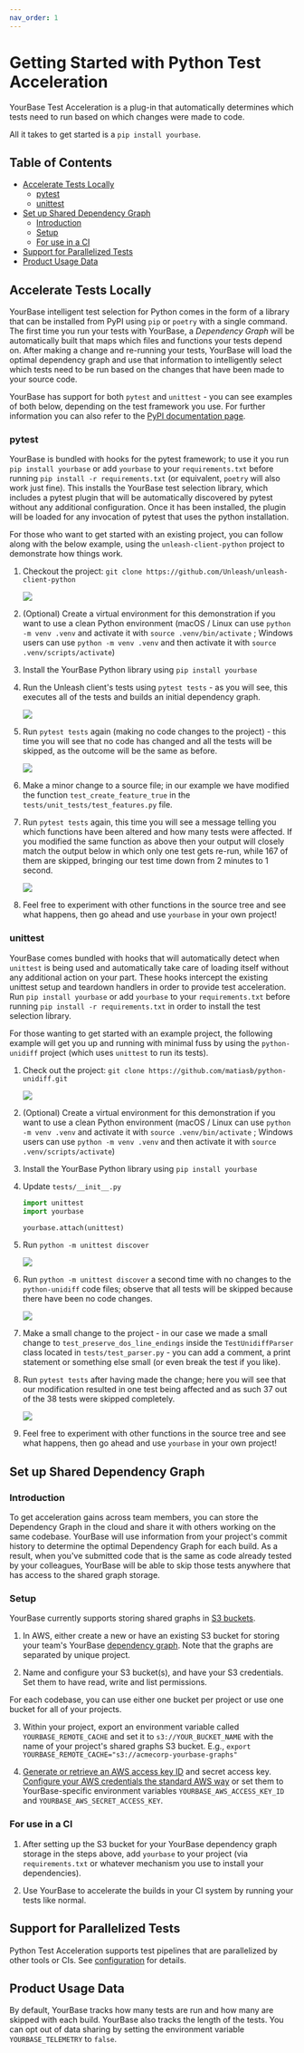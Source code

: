 ```yaml
---
nav_order: 1
---
```


# Getting Started with Python Test Acceleration

YourBase Test Acceleration is a plug-in that automatically determines which
tests need to run based on which changes were made to code.

All it takes to get started is a `pip install yourbase`.

## Table of Contents
  * [Accelerate Tests Locally](#accelerate-tests-locally)
    + [pytest](#pytest)
    + [unittest](#unittest)
  * [Set up Shared Dependency Graph](#set-up-shared-dependency-graph)
    + [Introduction](#introduction)
    + [Setup](#setup)
    + [For use in a CI](#for-use-in-a-ci)
  * [Support for Parallelized Tests](#support-for-parallelized-tests)
  * [Product Usage Data](#product-usage-data)

## Accelerate Tests Locally

YourBase intelligent test selection for Python comes in the form of a library
that can be installed from PyPI using `pip` or `poetry` with a single command.
The first time you run your tests with YourBase, a _Dependency Graph_ will be
automatically built that maps which files and functions your tests depend on.
After making a change and re-running your tests, YourBase will load the optimal
dependency graph and use that information to intelligently select which tests
need to be run based on the changes that have been made to your source code.

YourBase has support for both `pytest` and `unittest` - you can see examples of
both below, depending on the test framework you use. For further information you
can also refer to the [PyPI documentation page][].

[pypi documentation page]: https://pypi.org/project/yourbase/

### pytest

YourBase is bundled with hooks for the pytest framework; to use it you run
`pip install yourbase` or add `yourbase` to your `requirements.txt` before
running `pip install -r requirements.txt` (or equivalent, `poetry` will also
work just fine). This installs the YourBase test selection library, which
includes a pytest plugin that will be automatically discovered by pytest without
any additional configuration. Once it has been installed, the plugin will be
loaded for any invocation of pytest that uses the python installation.

For those who want to get started with an existing project, you can follow along
with the below example, using the `unleash-client-python` project to demonstrate
how things work.

1. Checkout the project:
   `git clone https://github.com/Unleash/unleash-client-python`

   <img src="pytest01.png">

2. (Optional) Create a virtual environment for this demonstration if you want to
   use a clean Python environment (macOS / Linux can use `python -m venv .venv`
   and activate it with `source .venv/bin/activate` ; Windows users can use
   `python -m venv .venv` and then activate it with `source .venv/scripts/activate`)

3. Install the YourBase Python library using `pip install yourbase`

4. Run the Unleash client's tests using `pytest tests` - as you will see, this
   executes all of the tests and builds an initial dependency graph.

   <img src="pytest02.png">

5. Run `pytest tests` again (making no code changes to the project) - this time
   you will see that no code has changed and all the tests will be skipped, as
   the outcome will be the same as before.

   <img src="pytest03.png">

6. Make a minor change to a source file; in our example we have modified the
   function `test_create_feature_true` in the `tests/unit_tests/test_features.py`
   file.

7. Run `pytest tests` again, this time you will see a message telling you which
   functions have been altered and how many tests were affected. If you modified
   the same function as above then your output will closely match the output
   below in which only one test gets re-run, while 167 of them are skipped,
   bringing our test time down from 2 minutes to 1 second.

   <img src="pytest04.png">

8. Feel free to experiment with other functions in the source tree and see what
   happens, then go ahead and use `yourbase` in your own project!

### unittest

YourBase comes bundled with hooks that will automatically detect when `unittest`
is being used and automatically take care of loading itself without any
additional action on your part. These hooks intercept the existing unittest
setup and teardown handlers in order to provide test acceleration.
Run `pip install yourbase` or add `yourbase` to your `requirements.txt` before
running `pip install -r requirements.txt` in order to install the test selection
library.

For those wanting to get started with an example project, the following example
will get you up and running with minimal fuss by using the `python-unidiff`
project (which uses `unittest` to run its tests).

1. Check out the project: `git clone https://github.com/matiasb/python-unidiff.git`

   <img src="unittest01.png">

2. (Optional) Create a virtual environment for this demonstration if you want to
   use a clean Python environment (macOS / Linux can use `python -m venv .venv`
   and activate it with `source .venv/bin/activate` ; Windows users can use
   `python -m venv .venv` and then activate it with `source .venv/scripts/activate`)

3. Install the YourBase Python library using `pip install yourbase`

4. Update `tests/__init__.py`

   ```python
   import unittest
   import yourbase

   yourbase.attach(unittest)
   ```

5. Run `python -m unittest discover`

   <img src="unittest02.png">

6. Run `python -m unittest discover` a second time with no changes to the
   `python-unidiff` code files; observe that all tests will be skipped because
   there have been no code changes.

   <img src="unittest03.png">

7. Make a small change to the project - in our case we made a small change to
   `test_preserve_dos_line_endings` inside the `TestUnidiffParser` class located
   in `tests/test_parser.py` - you can add a comment, a print statement or
   something else small (or even break the test if you like).

8. Run `pytest tests` after having made the change; here you will see that our
   modification resulted in one test being affected and as such 37 out of the 38
   tests were skipped completely.

   <img src="unittest04.png">

9. Feel free to experiment with other functions in the source tree and see what
   happens, then go ahead and use `yourbase` in your own project!

## Set up Shared Dependency Graph

### Introduction

To get acceleration gains across team members, you can store the Dependency
Graph in the cloud and share it with others working on the same codebase.
YourBase will use information from your project's commit history to determine
the optimal Dependency Graph for each build. As a result, when you've submitted
code that is the same as code already tested by your colleagues, YourBase will
be able to skip those tests anywhere that has access to the shared graph
storage.

### Setup

YourBase currently supports storing shared graphs in [S3 buckets](https://docs.aws.amazon.com/AmazonS3/latest/userguide/UsingBucket.html).

1. In AWS, either create a new or have an existing S3 bucket for storing your
   team's YourBase [dependency graph](https://yourbase.io/technology/dependency-graph). Note that the graphs are separated by unique project.

2. Name and configure your S3 bucket(s), and have your S3 credentials. Set them to have read, write and list permissions.

For each codebase, you can use either one bucket per project or use one bucket for all of your projects.

3. Within your project, export an environment variable called `YOURBASE_REMOTE_CACHE` and set it to `s3://YOUR_BUCKET_NAME` with the name of your project's shared graphs S3 bucket. E.g., `export YOURBASE_REMOTE_CACHE="s3://acmecorp-yourbase-graphs"`

4. [Generate or retrieve an AWS access key ID](https://aws.amazon.com/premiumsupport/knowledge-center/create-access-key/) and secret access key. [Configure your AWS credentials the standard AWS way](https://docs.aws.amazon.com/cli/latest/userguide/cli-configure-files.html) or set them to YourBase-specific environment variables `YOURBASE_AWS_ACCESS_KEY_ID` and `YOURBASE_AWS_SECRET_ACCESS_KEY`.

### For use in a CI

1. After setting up the S3 bucket for your YourBase dependency graph storage in the steps above, add
   `yourbase` to your project (via `requirements.txt` or whatever mechanism you use
   to install your dependencies).

2. Use YourBase to accelerate the builds in your CI system by running your tests like normal.

## Support for Parallelized Tests

Python Test Acceleration supports test pipelines that are parallelized by other
tools or CIs. See [configuration][config/cohorting] for details.

[config/cohorting]: configuration.md#YOURBASE_ACTIVE_COHORT

## Product Usage Data

By default, YourBase tracks how many tests are run and how many are skipped with
each build. YourBase also tracks the length of the tests. You can opt out of
data sharing by setting the environment variable `YOURBASE_TELEMETRY` to `false`.
